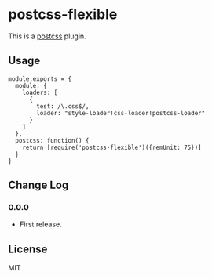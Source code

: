 # postcss-flexible

This is a [postcss](https://www.npmjs.com/package/postcss) plugin.

## Usage

```
module.exports = {
  module: {
    loaders: [
      {
        test: /\.css$/,
        loader: "style-loader!css-loader!postcss-loader"
      }
    ]
  },
  postcss: function() {
    return [require('postcss-flexible')({remUnit: 75})]
  }
}
```

## Change Log

### 0.0.0

* First release.

## License

MIT
